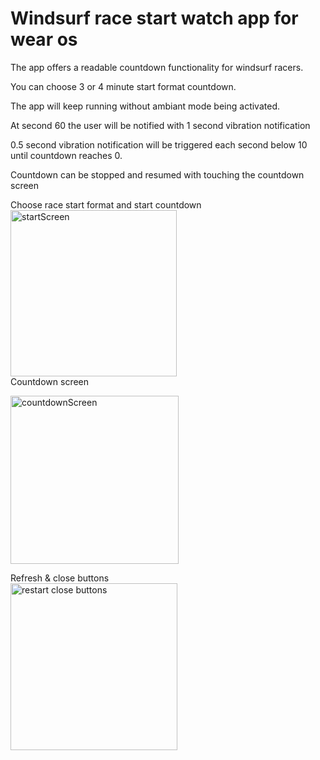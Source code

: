 # Windsurf race start watch app for wear os

The app offers a readable countdown functionality for windsurf racers. 

You can choose 3 or 4 minute start format countdown.


The app will keep running without ambiant mode being activated.


At second 60 the user will be notified with 1 second vibration notification


0.5 second vibration notification will be triggered each second below 10 until countdown reaches 0.

Countdown can be stopped and resumed with touching the countdown screen


Choose race start format and start countdown\
<img width="266" alt="startScreen" src="https://user-images.githubusercontent.com/5951293/200138029-3612f4cc-230f-4a54-8e61-33dd3aaf4e8b.png">\
Countdown screen

<img width="269" alt="countdownScreen" src="https://user-images.githubusercontent.com/5951293/200138027-e279d341-2108-4165-8771-6cbbcdc7546e.png">

Refresh & close buttons\
<img width="267" alt="restart close buttons" src="https://user-images.githubusercontent.com/5951293/200138028-da195a22-26c3-4937-9ac6-1720a67ca9c0.png">

